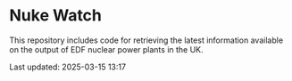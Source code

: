 # Nuke Watch

This repository includes code for retrieving the latest information available on the output of EDF nuclear power plants in the UK.

Last updated: 2025-03-15 13:17